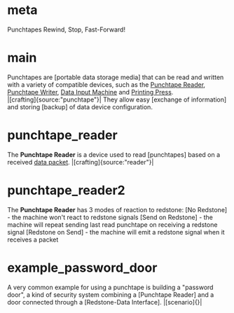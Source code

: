 # meta
Punchtapes
Rewind, Stop, Fast-Forward!

# main
Punchtapes are [portable data storage media] that can be read and written with a variety of compatible devices, such as the [Punchtape Reader](#punchtape_reader), [Punchtape Writer](data_input_machine.md#punchtapes), [Data Input Machine](data_input_machine) and [Printing Press](printing_press.md).<br> 
|[crafting]{source:"punchtape"}|
They allow easy [exchange of information] and storing [backup] of data device configuration.

# punchtape_reader
The **Punchtape Reader** is a device used to read [punchtapes] based on a received [data packet](data_main.md#packetsbasics).
|[crafting]{source:"reader"}|<br>

# punchtape_reader2
The **Punchtape Reader** has 3 modes of reaction to redstone:
[No Redstone] - the machine won't react to redstone signals
[Send on Redstone] - the machine will repeat sending last read punchtape on receiving a redstone signal
[Redstone on Send] - the machine will emit a redstone signal when it receives a packet

# example_password_door
A very common example for using a punchtape is building a "password door", a kind of security system combining a [Punchtape Reader] and a door connected through a [Redstone-Data Interface].
|[scenario]{}|
